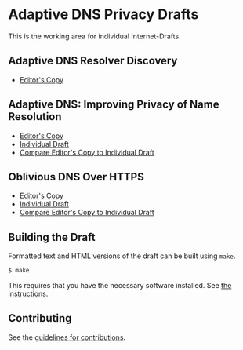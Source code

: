 # Adaptive DNS Privacy Drafts

This is the working area for individual Internet-Drafts.

## Adaptive DNS Resolver Discovery

* [Editor's Copy](https://tfpauly.github.io/draft-pauly-add-resolver-discovery/#go.draft-pauly-add-resolver-discovery.html)

## Adaptive DNS: Improving Privacy of Name Resolution

* [Editor's Copy](https://tfpauly.github.io/draft-pauly-adaptive-dns-privacy/#go.draft-pauly-adaptive-dns-privacy.html)
* [Individual Draft](https://tools.ietf.org/html/draft-pauly-dprive-adaptive-dns-privacy)
* [Compare Editor's Copy to Individual Draft](https://tfpauly.github.io/draft-pauly-adaptive-dns-privacy/#go.draft-pauly-adaptive-dns-privacy.diff)

## Oblivious DNS Over HTTPS

* [Editor's Copy](https://tfpauly.github.io/draft-pauly-adaptive-dns-privacy/#go.draft-pauly-oblivious-doh.html)
* [Individual Draft](https://tools.ietf.org/html/draft-pauly-dprive-oblivious-doh)
* [Compare Editor's Copy to Individual Draft](https://tfpauly.github.io/draft-pauly-adaptive-dns-privacy/#go.draft-pauly-oblivious-doh.diff)

## Building the Draft

Formatted text and HTML versions of the draft can be built using `make`.

```sh
$ make
```

This requires that you have the necessary software installed.  See
[the instructions](https://github.com/martinthomson/i-d-template/blob/master/doc/SETUP.md).


## Contributing

See the
[guidelines for contributions](https://github.com/tfpauly/draft-pauly-adaptive-dns-privacy/blob/master/CONTRIBUTING.md).
